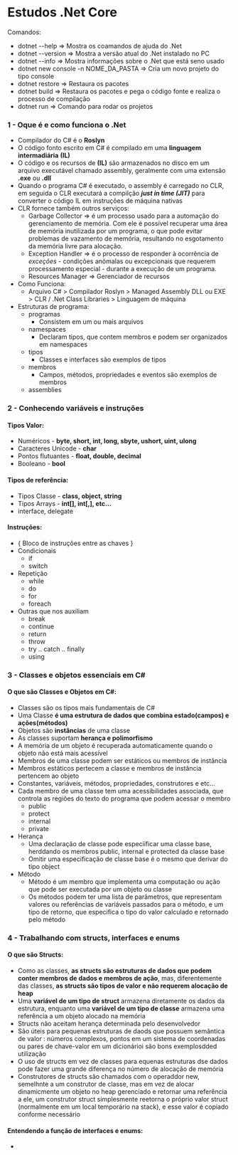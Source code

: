 # Estudos .Net Core
Comandos:

- dotnet --help => Mostra os coamandos de ajuda do .Net
- dotnet --version => Mostra a versão atual do .Net instalado no PC
- dotnet --info => Mostra informações sobre o .Net que está seno usado
- dotnet new console -n NOME_DA_PASTA => Cria um novo projeto do tipo console
- dotnet restore => Restaura os pacotes
- dotnet build => Restaura os pacotes e pega o código fonte e realiza o processo de compilação
- dotnet run => Comando para rodar os projetos

### 1 - Oque é e como funciona o .Net

- Compilador do C# é o __Roslyn__ 
- O código fonto escrito em C# é compilado em uma **linguagem intermadiária** __(IL)__
- O código e os recursos de **(IL)** são armazenados no disco em um arquivo executável chamado assembly, geralmente com uma extensão **.exe** ou **.dll** 
- Quando o programa C# é executado, o assembly é carregado no CLR, em seguida o CLR executará a compilção ***just in time (JIT)*** para converter o código IL em instruções de máquina nativas
- CLR fornece também outros serviços:
  - Garbage Collector => é um processo usado para a automação do gerenciamento de memória. Com ele é possível recuperar uma área de memória inutilizada por um programa, o que pode evitar problemas de vazamento de memória, resultando no esgotamento da memória livre para alocação.
  - Exception Handler => é o processo de responder à ocorrência de *exceções* - condições anômalas ou excepcionais que requerem processamento especial - durante a execução de um programa.
  - Resources Manager => Gerenciador de recursos
- Como Funciona:
  - Arquivo C# > Compilador Roslyn > Managed Assembly DLL ou EXE > CLR / .Net Class Libraries > Linguagem de máquina
- Estruturas de programa:
  - programas
    - Consistem em um ou mais arquivos
  - namespaces
    - Declaram tipos, que contem membros e podem ser organizados em namespaces
  - tipos
    - Classes e interfaces são exemplos de tipos
  - membros
    - Campos, métodos, propriedades e eventos são exemplos de membros
  - assemblies

### 2 - Conhecendo variáveis e instruções

#### Tipos Valor:

- Numéricos - **byte, short, int, long, sbyte, ushort, uint, ulong**
- Caracteres Unicode - **char**
- Pontos flutuantes - **float, double, decimal**
- Booleano - **bool**

#### Tipos de referência:

- Tipos Classe - **class, object, string**
- Tipos Arrays - **int[], int[,], etc...**
- interface, delegate

#### Instruções:

- { Bloco de instruções entre as chaves }
- Condicionais
  - if
  - switch
- Repetição
  - while
  - do
  - for
  - foreach
- Outras que nos auxiliam
  - break
  - continue
  - return
  - throw
  - try .. catch .. finally
  - using

### 3 - Classes e objetos essenciais em C#

#### O que são Classes e Objetos em C#:

- Classes são os tipos mais fundamentais de C#
- Uma Classe **é uma estrutura de dados que combina estado(campos) e ações(métodos)**
- Objetos são **instâncias** de uma classe
- As classes suportam **herança e polimorfismo**
- A memória de um objeto é recuperada automaticamente quando o objeto não está mais acessível
- Membros de uma classe podem ser estáticos ou membros de instância 
- Membros estáticos pertecem a classe e membros de instância pertencem ao objeto
- Constantes, variáveis, métodos, propriedades, construtores e etc...
- Cada membro de uma classe tem uma acessibilidades associada, que controla as regiões do texto do programa que podem acessar o membro
  - public
  - protect
  - internal
  - private
- Herança
  - Uma declaração de classe pode especiificar uma classe base, herddando os membros public, internal e protected da classe base
  - Omitir uma especificação de classe base é o mesmo que derivar do tipo object
- Método
  - Método é um membro que implementa uma computação ou ação que pode ser executada por um objeto ou classe
  - Os métodos podem ter uma lista de parâmetros, que representam valores ou referências de variáveis passados para o método, e um tipo de retorno, que especifica o tipo do valor calculado e retornado pelo método

### 4 - Trabalhando com structs, interfaces e enums

#### O que são Structs:

- Como as classes, **as structs são estruturas de dados que podem conter membros de dados e membros de ação**, mas, diferentemente das classes, **as structs são tipos de valor e não requerem alocação de heap**
- Uma **variável de um tipo de struct** armazena diretamente os dados da estrutura, enquanto uma **variável de um tipo de classe** armazena uma referência a um objeto alocado na memória
- Structs não aceitam herança determinada pelo desenvolvedor
- São úteis para pequenas estruturas de daods que possuem semântica de valor : números complexos, pontos em um sistema de coordenadas ou pares de chave-valor em um dicionárioi são bons exemplosdded utilização
- O uso de structs em vez de classes para equenas estruturas dse dados pode fazer uma grande diferença no número de alocação de memória
- Construtores de structs são chamados com o operaddor new, semelhnte a um construtor de classe, mas em vez de alocar dinamicmente um objeto no heap gerenciado e retornar uma referência a ele, um construtor struct simplesmente reetorna o próprio valor struct (normalmente em um local temporário na stack), e esse valor é copiado conforme necessário

#### Entendendo a função de interfaces e enums:

- 





